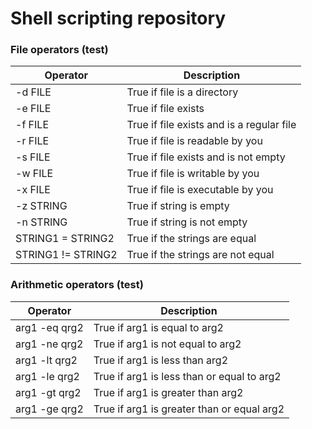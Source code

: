 # Shell scripting repository

### File operators (test)
| Operator    | Description |
| -------- | ------- |
| -d FILE  | True if file is a directory    |
| -e FILE  | True if file exists     |
| -f FILE  | True if file exists and is a regular file |
| -r FILE  | True if file is readable by you |
| -s FILE  | True if file exists and is not empty |
| -w FILE  | True if file is writable by you |
| -x FILE  | True if file is executable by you |
| -z STRING  | True if string is empty |
| -n STRING  | True if string is not empty |
| STRING1 = STRING2  | True if the strings are equal |
| STRING1 != STRING2  | True if the strings are not equal |

### Arithmetic operators (test)
| Operator    | Description |
| -------- | ------- |
| arg1 -eq qrg2  | True if arg1 is equal to arg2 |
| arg1 -ne qrg2  | True if arg1 is not equal to arg2 |
| arg1 -lt qrg2  | True if arg1 is less than arg2 |
| arg1 -le qrg2  | True if arg1 is less than or equal to arg2 |
| arg1 -gt qrg2  | True if arg1 is greater than arg2 |
| arg1 -ge qrg2  | True if arg1 is greater than or equal arg2 |